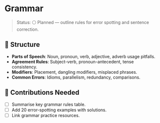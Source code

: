 # Grammar

>Status: ⚪ Planned — outline rules for error spotting and sentence correction.

## 📘 Structure

- **Parts of Speech**: Noun, pronoun, verb, adjective, adverb usage pitfalls.
- **Agreement Rules**: Subject-verb, pronoun-antecedent, tense consistency.
- **Modifiers**: Placement, dangling modifiers, misplaced phrases.
- **Common Errors**: Idioms, parallelism, redundancy, comparisons.

## 📌 Contributions Needed

- [ ] Summarise key grammar rules table.
- [ ] Add 20 error-spotting examples with solutions.
- [ ] Link grammar practice resources.
